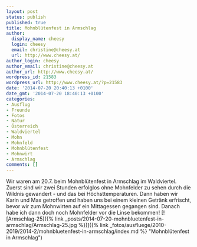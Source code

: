 ```yaml
---
layout: post
status: publish
published: true
title: Mohnblütenfest in Armschlag
author:
  display_name: cheesy
  login: cheesy
  email: christine@cheesy.at
  url: http://www.cheesy.at/
author_login: cheesy
author_email: christine@cheesy.at
author_url: http://www.cheesy.at/
wordpress_id: 21583
wordpress_url: http://www.cheesy.at/?p=21583
date: '2014-07-20 20:40:13 +0100'
date_gmt: '2014-07-20 18:40:13 +0100'
categories:
- Ausflug
- Freunde
- Fotos
- Natur
- Österreich
- Waldviertel
- Mohn
- Mohnfeld
- Mohnblütenfest
- Mohnwirt
- Armschlag
comments: []
---
```

Wir waren am 20.7. beim Mohnblütenfest in Armschlag im Waldviertel. Zuerst sind wir zwei Stunden erfolglos ohne Mohnfelder zu sehen durch die Wildnis gewandert - und das bei Höchsttemperaturen. Dann haben wir Karin und Max getroffen und haben uns bei einem kleinen Getränk erfrischt, bevor wir zum Mohnwirten auf ein Mittagessen gegangen sind.
Danach habe ich dann doch noch Mohnfelder vor die Linse bekommen!
[![Armschlag-25]({% link _posts/2014-07-20-mohnbluetenfest-in-armschlag/Armschlag-25.jpg %})]({% link _fotos/ausfluege/2010-2019/2014-2/mohnbluetenfest-in-armschlag/index.md %} "Mohnblütenfest in Armschlag")
